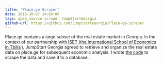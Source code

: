 ```yaml
---
title: 'Place.ge Scraper'
date: 2015-10-07 14:00:00
tags: open_source scraper JumpStartGeorgia
github-url: https://github.com/JumpStartGeorgia/Place-ge-Scraper
---
```

Place.ge contains a large subset of the real estate market in Georgia. In the context of our partnership with [ISET (the International School of Economics in Tbilisi)](http://www.iset.ge/), JumpStart Georgia agreed to retrieve and organize the real estate data on place.ge for subsequent economic analysis. I wrote [the code]({{github-url}}) to scrape the data and save it to a database.
